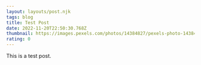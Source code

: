 ```yaml
---
layout: layouts/post.njk
tags: blog
title: Test Post
date: 2022-11-20T22:50:30.768Z
thumbnail: https://images.pexels.com/photos/14384827/pexels-photo-14384827.jpeg?auto=compress&cs=tinysrgb&w=1260&h=750&dpr=2
rating: 0
---
```

T﻿his is a test post.